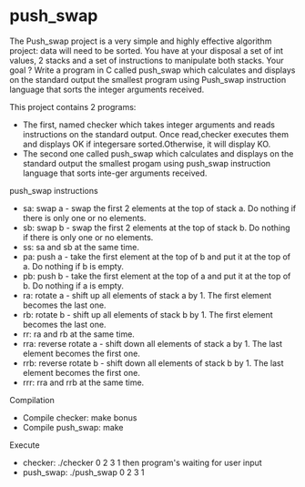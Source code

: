 # push_swap
The Push_swap project is a very simple and highly effective algorithm project: data will need to be sorted. You have at your disposal a set of int values, 2 stacks and a set of instructions to manipulate both stacks. Your goal ? Write a program in C called push_swap which calculates and displays on the standard output the smallest program using Push_swap instruction language that sorts the integer arguments received.

This project contains 2 programs:
  * The first, named checker which takes integer arguments and reads instructions on the standard output. Once read,checker executes them and displays OK if integersare      sorted.Otherwise, it will display KO.
  * The second one called push_swap which calculates and displays on the standard output the smallest progam using push_swap instruction language that sorts inte-ger arguments received.

push_swap instructions
  * sa: swap a - swap the first 2 elements at the top of stack a. Do nothing if there is only one or no elements.
  * sb: swap b - swap the first 2 elements at the top of stack b. Do nothing if there is only one or no elements.
  * ss: sa and sb at the same time.
  * pa: push a - take the first element at the top of b and put it at the top of a. Do nothing if b is empty.
  * pb: push b - take the first element at the top of a and put it at the top of b. Do nothing if a is empty.
  * ra: rotate a - shift up all elements of stack a by 1. The first element becomes the last one.
  * rb: rotate b - shift up all elements of stack b by 1. The first element becomes the last one.
  * rr: ra and rb at the same time.
  * rra: reverse rotate a - shift down all elements of stack a by 1. The last element becomes the first one.
  * rrb: reverse rotate b - shift down all elements of stack b by 1. The last element becomes the first one.
  * rrr: rra and rrb at the same time.

Compilation
  * Compile checker: make bonus
  * Compile push_swap: make

Execute
  * checker: ./checker 0 2 3 1 then program's waiting for user input
  * push_swap: ./push_swap 0 2 3 1
